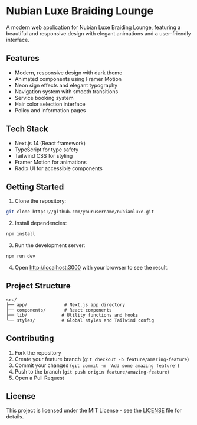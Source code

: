 # Nubian Luxe Braiding Lounge

A modern web application for Nubian Luxe Braiding Lounge, featuring a beautiful and responsive design with elegant animations and a user-friendly interface.

## Features

- Modern, responsive design with dark theme
- Animated components using Framer Motion
- Neon sign effects and elegant typography
- Navigation system with smooth transitions
- Service booking system
- Hair color selection interface
- Policy and information pages

## Tech Stack

- Next.js 14 (React framework)
- TypeScript for type safety
- Tailwind CSS for styling
- Framer Motion for animations
- Radix UI for accessible components

## Getting Started

1. Clone the repository:
```bash
git clone https://github.com/yourusername/nubianluxe.git
```

2. Install dependencies:
```bash
npm install
```

3. Run the development server:
```bash
npm run dev
```

4. Open [http://localhost:3000](http://localhost:3000) with your browser to see the result.

## Project Structure

```
src/
├── app/              # Next.js app directory
├── components/       # React components
├── lib/             # Utility functions and hooks
└── styles/          # Global styles and Tailwind config
```

## Contributing

1. Fork the repository
2. Create your feature branch (`git checkout -b feature/amazing-feature`)
3. Commit your changes (`git commit -m 'Add some amazing feature'`)
4. Push to the branch (`git push origin feature/amazing-feature`)
5. Open a Pull Request

## License

This project is licensed under the MIT License - see the [LICENSE](LICENSE) file for details.
